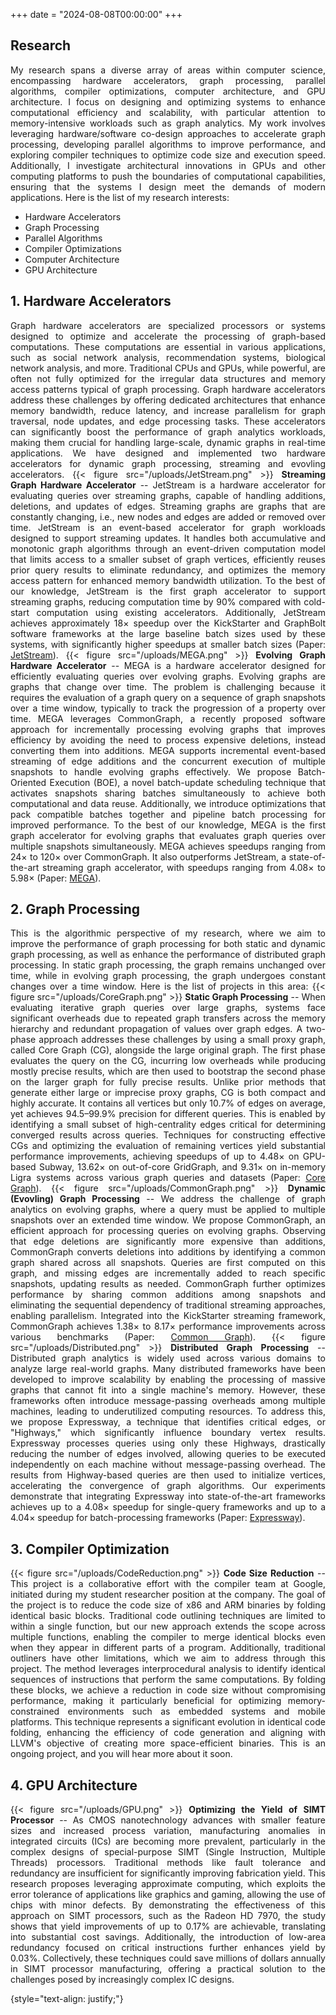 +++
date = "2024-08-08T00:00:00"
+++

<div style="text-align: justify;">

## Research 
My research spans a diverse array of areas within computer science, encompassing hardware accelerators, graph processing, parallel algorithms, compiler optimizations, computer architecture, and GPU architecture. I focus on designing and optimizing systems to enhance computational efficiency and scalability, with particular attention to memory-intensive workloads such as graph analytics. My work involves leveraging hardware/software co-design approaches to accelerate graph processing, developing parallel algorithms to improve performance, and exploring compiler techniques to optimize code size and execution speed. Additionally, I investigate architectural innovations in GPUs and other computing platforms to push the boundaries of computational capabilities, ensuring that the systems I design meet the demands of modern applications. Here is the list of my research interests:

- Hardware Accelerators
- Graph Processing
- Parallel Algorithms
- Compiler Optimizations
- Computer Architecture
- GPU Architecture

## 1. Hardware Accelerators

Graph hardware accelerators are specialized processors or systems designed to optimize and accelerate the processing of graph-based computations. These computations are essential in various applications, such as social network analysis, recommendation systems, biological network analysis, and more. Traditional CPUs and GPUs, while powerful, are often not fully optimized for the irregular data structures and memory access patterns typical of graph processing. Graph hardware accelerators address these challenges by offering dedicated architectures that enhance memory bandwidth, reduce latency, and increase parallelism for graph traversal, node updates, and edge processing tasks. These accelerators can significantly boost the performance of graph analytics workloads, making them crucial for handling large-scale, dynamic graphs in real-time applications. We have designed and implemented two hardware accelerators for dynamic graph processing, streaming and evovling accelerators. 
{{< figure src="/uploads/JetStream.png" >}}
**Streaming Graph Hardware Accelerator** -- JetStream is a hardware accelerator for evaluating queries over streaming graphs, capable of handling additions, deletions, and updates of edges. Streaming graphs are graphs that are constantly changing, i.e., new nodes and edges are added or removed over time. JetStream is an event-based accelerator for graph workloads designed to support streaming updates. It handles both accumulative and monotonic graph algorithms through an event-driven computation model that limits access to a smaller subset of graph vertices, efficiently reuses prior query results to eliminate redundancy, and optimizes the memory access pattern for enhanced memory bandwidth utilization. To the best of our knowledge, JetStream is the first graph accelerator to support streaming graphs, reducing computation time by 90% compared with cold-start computation using existing accelerators. Additionally, JetStream achieves approximately 18× speedup over the KickStarter and GraphBolt software frameworks at the large baseline batch sizes used by these systems, with significantly higher speedups at smaller batch sizes (Paper: [JetStream](https://dl.acm.org/doi/abs/10.1145/3466752.3480126)).
{{< figure src="/uploads/MEGA.png" >}}
**Evolving Graph Hardware Accelerator** -- MEGA is a hardware accelerator designed for efficiently evaluating queries over evolving graphs. Evolving graphs are graphs that change over time. The problem is challenging because it requires the evaluation of a graph query on a sequence of graph snapshots over a time window, typically to track the progression of a property over time. MEGA leverages CommonGraph, a recently proposed software approach for incrementally processing evolving graphs that improves efficiency by avoiding the need to process expensive deletions, instead converting them into additions. MEGA supports incremental event-based streaming of edge additions and the concurrent execution of multiple snapshots to handle evolving graphs effectively. We propose Batch-Oriented Execution (BOE), a novel batch-update scheduling technique that activates snapshots sharing batches simultaneously to achieve both computational and data reuse. Additionally, we introduce optimizations that pack compatible batches together and pipeline batch processing for improved performance. To the best of our knowledge, MEGA is the first graph accelerator for evolving graphs that evaluates graph queries over multiple snapshots simultaneously. MEGA achieves speedups ranging from 24× to 120× over CommonGraph. It also outperforms JetStream, a state-of-the-art streaming graph accelerator, with speedups ranging from 4.08× to 5.98× (Paper: [MEGA](https://dl.acm.org/doi/abs/10.1145/3613424.3614260)).

## 2. Graph Processing
This is the algorithmic perspective of my research, where we aim to improve the performance of graph processing for both static and dynamic graph processing, as well as enhance the performance of distributed graph processing. In static graph processing, the graph remains unchanged over time, while in evolving graph processing, the graph undergoes constant changes over a time window. Here is the list of projects in this area:
{{< figure src="/uploads/CoreGraph.png" >}}
**Static Graph Processing** -- When evaluating iterative graph queries over large graphs, systems face significant overheads due to repeated graph transfers across the memory hierarchy and redundant propagation of values over graph edges. A two-phase approach addresses these challenges by using a small proxy graph, called Core Graph (CG), alongside the large original graph. The first phase evaluates the query on the CG, incurring low overheads while producing mostly precise results, which are then used to bootstrap the second phase on the larger graph for fully precise results. Unlike prior methods that generate either large or imprecise proxy graphs, CG is both compact and highly accurate. It contains all vertices but only 10.7% of edges on average, yet achieves 94.5–99.9% precision for different queries. This is enabled by identifying a small subset of high-centrality edges critical for determining converged results across queries. Techniques for constructing effective CGs and optimizing the evaluation of remaining vertices yield substantial performance improvements, achieving speedups of up to 4.48× on GPU-based Subway, 13.62× on out-of-core GridGraph, and 9.31× on in-memory Ligra systems across various graph queries and datasets (Paper: [Core Graph](https://dl.acm.org/doi/abs/10.1145/3627703.3629571)).
{{< figure src="/uploads/CommonGraph.png" >}}
**Dynamic (Evovling) Graph Processing** -- We address the challenge of graph analytics on evolving graphs, where a query must be applied to multiple snapshots over an extended time window. We propose CommonGraph, an efficient approach for processing queries on evolving graphs. Observing that edge deletions are significantly more expensive than additions, CommonGraph converts deletions into additions by identifying a common graph shared across all snapshots. Queries are first computed on this graph, and missing edges are incrementally added to reach specific snapshots, updating results as needed. CommonGraph further optimizes performance by sharing common additions among snapshots and eliminating the sequential dependency of traditional streaming approaches, enabling parallelism. Integrated into the KickStarter streaming framework, CommonGraph achieves 1.38× to 8.17× performance improvements across various benchmarks (Paper: [Common Graph](https://dl.acm.org/doi/abs/10.1145/3575693.3575713)).
{{< figure src="/uploads/Distributed.png" >}}
**Distributed Graph Processing** -- Distributed graph analytics is widely used across various domains to analyze large real-world graphs. Many distributed frameworks have been developed to improve scalability by enabling the processing of massive graphs that cannot fit into a single machine's memory. However, these frameworks often introduce message-passing overheads among multiple machines, leading to underutilized computing resources. To address this, we propose Expressway, a technique that identifies critical edges, or "Highways," which significantly influence boundary vertex results. Expressway processes queries using only these Highways, drastically reducing the number of edges involved, allowing queries to be executed independently on each machine without message-passing overhead. The results from Highway-based queries are then used to initialize vertices, accelerating the convergence of graph algorithms. Our experiments demonstrate that integrating Expressway into state-of-the-art frameworks achieves up to a 4.08× speedup for single-query frameworks and up to a 4.04× speedup for batch-processing frameworks (Paper: [Expressway](https://ieeexplore.ieee.org/abstract/document/10386860)).

## 3. Compiler Optimization
{{< figure src="/uploads/CodeReduction.png" >}}
**Code Size Reduction** -- This project is a collaborative effort with the compiler team at Google, initiated during my student researcher position at the company. The goal of the project is to reduce the code size of x86 and ARM binaries by folding identical basic blocks. Traditional code outlining techniques are limited to within a single function, but our new approach extends the scope across multiple functions, enabling the compiler to merge identical blocks even when they appear in different parts of a program. Additionally, traditional outliners have other limitations, which we aim to address through this project. The method leverages interprocedural analysis to identify identical sequences of instructions that perform the same computations. By folding these blocks, we achieve a reduction in code size without compromising performance, making it particularly beneficial for optimizing memory-constrained environments such as embedded systems and mobile platforms. This technique represents a significant evolution in identical code folding, enhancing the efficiency of code generation and aligning with LLVM's objective of creating more space-efficient binaries. This is an ongoing project, and you will hear more about it soon.

## 4. GPU Architecture
{{< figure src="/uploads/GPU.png" >}}
**Optimizing the Yield of SIMT Processor** -- As CMOS nanotechnology advances with smaller feature sizes and increased process variation, manufacturing anomalies in integrated circuits (ICs) are becoming more prevalent, particularly in the complex designs of special-purpose SIMT (Single Instruction, Multiple Threads) processors. Traditional methods like fault tolerance and redundancy are insufficient for significantly improving fabrication yield. This research proposes leveraging approximate computing, which exploits the error tolerance of applications like graphics and gaming, allowing the use of chips with minor defects. By demonstrating the effectiveness of this approach on SIMT processors, such as the Radeon HD 7970, the study shows that yield improvements of up to 0.17% are achievable, translating into substantial cost savings. Additionally, the introduction of low-area redundancy focused on critical instructions further enhances yield by 0.03%. Collectively, these techniques could save millions of dollars annually in SIMT processor manufacturing, offering a practical solution to the challenges posed by increasingly complex IC designs.

{style="text-align: justify;"}
